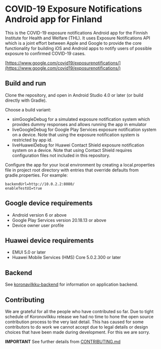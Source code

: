 # COVID-19 Exposure Notifications Android app for Finland

This is the COVID-19 exposure notifications Android app for the Finnish Institute for Health and Welfare (THL). It uses Exposure Notifications API which is a joint effort between Apple and Google to provide the core functionality for building iOS and Android apps to notify users of possible exposure to confirmed COVID-19 cases.

[https://www.google.com/covid19/exposurenotifications/](https://www.google.com/covid19/exposurenotifications/)

## Build and run
Clone the repository, and open in Android Studio 4.0 or later (or build directly with Gradle).

Choose a build variant:
* simGoogleDebug for a simulated exposure notification system which provides dummy responses and allows running the app in emulator
* liveGoogleDebug for Google Play Services exposure notification system on a device. Note that using the exposure notification system is restricted by app id.
* liveHuaweiDebug for Huawei Contact Shield exposure notification system on a device. Note that using Contact Shield requires configuration files not included in this repository.

Configure the app for your local environment by creating a local.properties file in project root directory with entries that override defaults from gradle.properties. For example:

```
backendUrl=http://10.0.2.2:8080/
enableTestUI=true
```

## Google device requirements
* Android version 6 or above
* Google Play Services version 20.18.13 or above
* Device owner user profile

## Huawei device requirements
* EMUI 5.0 or later
* Huawei Mobile Services (HMS) Core 5.0.2.300 or later

## Backend
See [koronavilkku-backend](https://github.com/THLfi/koronavilkku-backend) for information on application backend.

## Contributing

We are grateful for all the people who have contributed so far. Due to tight schedule of Koronovilkku release we had no time to hone the open source contribution process to the very last detail. This has caused for some contributors to do work we cannot accept due to legal details or design choices that have been made during development. For this we are sorry.

**IMPORTANT** See further details from [CONTRIBUTING.md](CONTRIBUTING.md)
